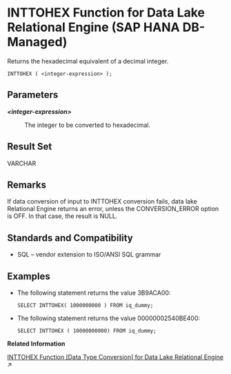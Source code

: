 <!-- loiocbe59f6c760e49a9ba1022e7d40f8642 -->

# INTTOHEX Function for Data Lake Relational Engine \(SAP HANA DB-Managed\)

Returns the hexadecimal equivalent of a decimal integer.



```
INTTOHEX ( <integer-expression> );
```



<a name="loiocbe59f6c760e49a9ba1022e7d40f8642__section_rbn_34h_trb"/>

## Parameters


<dl>
<dt><b>

*<integer-expression\>*

</b></dt>
<dd>

The integer to be converted to hexadecimal.



</dd>
</dl>



<a name="loiocbe59f6c760e49a9ba1022e7d40f8642__section_jcb_j4h_trb"/>

## Result Set

VARCHAR



<a name="loiocbe59f6c760e49a9ba1022e7d40f8642__section_jss_p4h_trb"/>

## Remarks

If data conversion of input to INTTOHEX conversion fails, data lake Relational Engine returns an error, unless the CONVERSION\_ERROR option is OFF. In that case, the result is NULL.



<a name="loiocbe59f6c760e49a9ba1022e7d40f8642__section_cst_q4h_trb"/>

## Standards and Compatibility

-   SQL – vendor extension to ISO/ANSI SQL grammar



<a name="loiocbe59f6c760e49a9ba1022e7d40f8642__section_tld_r4h_trb"/>

## Examples

-   The following statement returns the value 3B9ACA00:

    ```
    SELECT INTTOHEX( 1000000000 ) FROM iq_dummy;
    ```

-   The following statement returns the value 00000002540BE400:

    ```
    SELECT INTTOHEX ( 10000000000) FROM iq_dummy;
    ```


**Related Information**  


[INTTOHEX Function \[Data Type Conversion\] for Data Lake Relational Engine](https://help.sap.com/viewer/19b3964099384f178ad08f2d348232a9/2023_4_QRC/en-US/a55971e984f21015845192079b46b239.html "Returns the hexadecimal equivalent of a decimal integer.") :arrow_upper_right:

